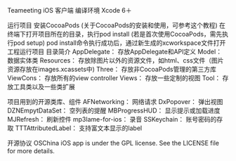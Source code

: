 Teameeting iOS 客户端
编译环境
Xcode 6＋

运行项目
安装CocoaPods (关于CocoaPods的安装和使用，可参考这个教程)
在终端下打开项目所在的目录，执行pod install (若是首次使用CocoaPods，需先执行pod setup)
pod install命令执行成功后，通过新生成的xcworkspace文件打开工程运行项目
目录简介
AppDelegate： 存放AppDelegate和API定义
Model： 数据实体类
Resources： 存放除图片以外的资源文件，如html、css文件（图片资源存放在images.xcassets中)
Three： 存放非CocoaPods管理的第三方库
ViewCons： 存放所有的view controller
Views： 存放一些定制的视图
Tool： 存放工具类以及一些类扩展

项目用到的开源类库、组件
AFNetworking： 网络请求
DxPopover： 弹出视图
DZNEmpytDataSet： 空列表的提醒
MBProgressHUD： 显示提示或加载进度
MJRefresh： 刷新控件
mp3lame-for-ios： 录音
SSKeychain： 账号密码的存取
TTTAttributedLabel： 支持富文本显示的label

开源协议
OSChina iOS app is under the GPL license. See the LICENSE file for more details.
